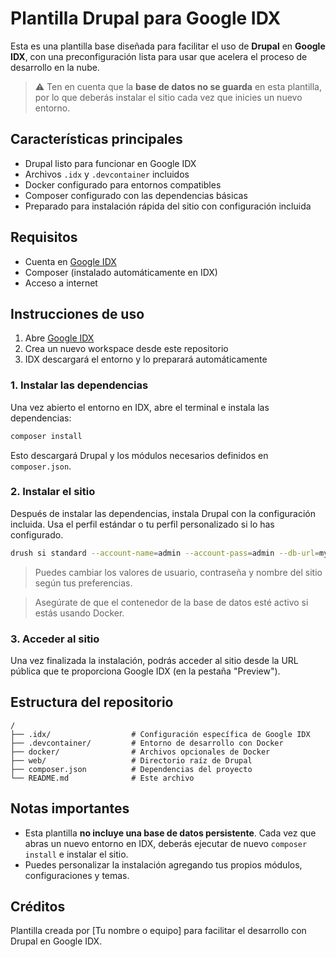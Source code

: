 # Plantilla Drupal para Google IDX

Esta es una plantilla base diseñada para facilitar el uso de **Drupal** en **Google IDX**, con una preconfiguración lista para usar que acelera el proceso de desarrollo en la nube.

> ⚠️ Ten en cuenta que la **base de datos no se guarda** en esta plantilla, por lo que deberás instalar el sitio cada vez que inicies un nuevo entorno.

## Características principales

- Drupal listo para funcionar en Google IDX
- Archivos `.idx` y `.devcontainer` incluidos
- Docker configurado para entornos compatibles
- Composer configurado con las dependencias básicas
- Preparado para instalación rápida del sitio con configuración incluida

## Requisitos

- Cuenta en [Google IDX](https://idx.dev/)
- Composer (instalado automáticamente en IDX)
- Acceso a internet

## Instrucciones de uso

1. Abre [Google IDX](https://idx.dev/)
2. Crea un nuevo workspace desde este repositorio
3. IDX descargará el entorno y lo preparará automáticamente

### 1. Instalar las dependencias

Una vez abierto el entorno en IDX, abre el terminal e instala las dependencias:

```bash
composer install
```

Esto descargará Drupal y los módulos necesarios definidos en `composer.json`.

### 2. Instalar el sitio

Después de instalar las dependencias, instala Drupal con la configuración incluida. Usa el perfil estándar o tu perfil personalizado si lo has configurado.

```bash
drush si standard --account-name=admin --account-pass=admin --db-url=mysql://user:1234@mysql/colegio --site-name="Drupal IDX"
```

> Puedes cambiar los valores de usuario, contraseña y nombre del sitio según tus preferencias.

> Asegúrate de que el contenedor de la base de datos esté activo si estás usando Docker.

### 3. Acceder al sitio

Una vez finalizada la instalación, podrás acceder al sitio desde la URL pública que te proporciona Google IDX (en la pestaña "Preview").

## Estructura del repositorio

```
/
├── .idx/                  # Configuración específica de Google IDX
├── .devcontainer/         # Entorno de desarrollo con Docker
├── docker/                # Archivos opcionales de Docker
├── web/                   # Directorio raíz de Drupal
├── composer.json          # Dependencias del proyecto
└── README.md              # Este archivo
```

## Notas importantes

- Esta plantilla **no incluye una base de datos persistente**. Cada vez que abras un nuevo entorno en IDX, deberás ejecutar de nuevo `composer install` e instalar el sitio.
- Puedes personalizar la instalación agregando tus propios módulos, configuraciones y temas.

## Créditos

Plantilla creada por [Tu nombre o equipo] para facilitar el desarrollo con Drupal en Google IDX.